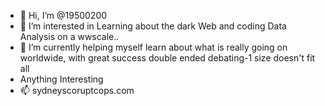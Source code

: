 - 👋 Hi, I’m @19500200
- 👀 I’m interested in Learning about the dark Web and coding Data Analysis on a wwscale..
- 🌱 I’m currently helping myself learn about what is really going on worldwide, with great success double ended debating-1 size doesn't fit all
- Anything Interesting 
- 📫 sydneyscoruptcops.com

<!---
19500200/19500200 is a ✨ special ✨ repository because its `justagirl
.md` (this file) appears on your GitHub profile.
You can click the Preview link to take a look at your changes.
--->
